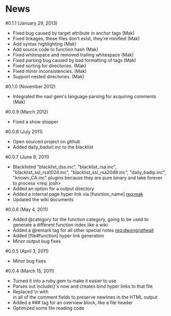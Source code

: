 # News

#0.1.1 (January 29, 2013) 
- Fixed bug caused by target attribute in anchor tags (Mak)
- Fixed linkages, these files don't exist, they're minified (Mak)
- Add syntax highlighting (Mak)
- Add source code to function hash (Mak)
- Fixed whitespace and removed trailing whitespace (Mak)
- Fixed parsing bug caused by bad formatting of tags (Mak)
- Fixed sorting for directories. (Mak)
- Fixed minor inconsistencies. (Mak)
- Support nested directories. (Mak)

#0.1.0 (November 2012)
- Integrated the nasl gem's language parsing for acquiring comments (Mak)

#0.0.9 (March 2012)
- Fixed a show stopper

#0.0.8 (July 2011)
- Open sourced project on github
- Added daily_badurl.inc to the blacklist

#0.0.7 (June 8, 2011)
- Blacklisted "blacklist_dss.inc", "blacklist_rsa.inc", "blacklist_ssl_rsa1024.inc", "blacklist_ssl_rsa2048.inc", "daily_badip.inc", "known_CA.inc" plugins because they are pure binary and take forever to process <req: josh>
- Added an option for a output directory
- Added a internal page hyper link via [function_name] <req:mak>
- Updated the wiki documents

#0.0.6 (May 4, 2011)
- Added @category for the function category, going to be used to generate a different function index like a wiki
- Added a @remark <string> tag for all other special notes <req:dwong/gtheall>
- Added [file#function] hyper link generation
- Minor output bug fixes

#0.0.5 (April 3, 2011)
- Minor bug fixes

#0.0.4 (March 15, 2011)
- Turned it into a ruby gem to make it easier to use
- Parses out include()'s now and creates bind hyper links to that file
- Replaced \n with <br> in all of the comment fields to preserve newlines in the HTML output
- Added a ### tag for an overview block, like a file header
- Optimized some file reading code
